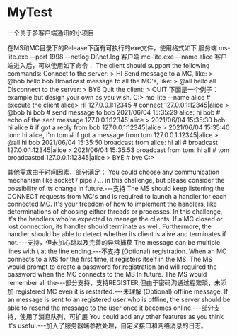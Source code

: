 # MyTest
一个关于多客户端通讯的小项目

在MS和MC目录下的Release下面有可执行的exe文件，使用格式如下
服务端 ms-lite.exe --port 1998 --netlog D:\net.log
客户端 mc-lite.exe --name alice
客户端进入后，可以使用如下命令：
The client should support the following commands:
Connect to the server: > HI <server-identifier>
Send message to a MC, like: > @bob hello bob
Broadcast message to all the MC's, like: > @all hello all
Disconnect to the server: > BYE
Quit the client: > QUIT
下面是一个例子：
example but design your own as you wish.
C:\> mc-lite --name alice # execute the client
alice> HI 127.0.0.1:12345 # connect
127.0.0.1:12345|alice > @bob hi bob # send message to bob
2021/06/04 15:35:29 alice: hi bob # echo of the sent message
127.0.0.1:12345|alice >
2021/06/04 15:35:30 bob: hi alice # if got a reply from bob
127.0.0.1:12345|alice >
2021/06/04 15:35:40 tom: hi alice, I'm tom # if got a message from tom
127.0.0.1:12345|alice > @all hi bob
2021/06/04 15:35:50 broadcast from alice: hi all # broadcast
127.0.0.1:12345|alice >
2021/06/04 15:35:53 broadcast from tom: hi all # tom broadcasted
127.0.0.1:12345|alice > BYE # bye
C:\>

其他需求由于时间因素，部分满足：
You could choose any communication mechanism like socket / pipe / ... in this challenge, but
please consider the possibility of its change in future.---支持
The MS should keep listening the CONNECT requests from MC's and is required to launch a
handler for each connected MC. It's your freedom of how to implement the handlers, like
determinations of choosing either threads or processes. In this challenge, it's the handlers
who're expected to manage the clients. If a MC closed or lost connection, its handler should
terminate as well. Furthermore, the handler should be able to detect whether its client is
alive and terminates if not.---支持，但未加心跳以及完善的异常捕获
The message can be multiple lines with \ at the line ending.---不支持
(Optional) registration. When an MC connects to a MS for the first time, it registers itself in
the MS. The MS would prompt to create a password for registration and will required the
password when the MC connects to the MS In future. The MS would remember all the---部分支持，支持REGISTER,但由于密码沟通过程繁琐，未添加
registered MC even it is restarted.---未理解
(Optional) offline message. If an message is sent to an registered user who is offline, the
server should be able to resend the message to the user once it becomes online.---部分支持，使用了消息队列，可扩展
You could add any other features as you think it's useful.---加入了服务器端参数处理，自定义接口和网络消息的日志。

